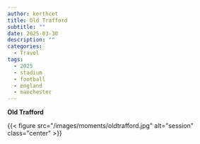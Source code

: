 ```yaml
---
author: kerthcet
title: Old Trafford
subtitle: ""
date: 2025-03-30
description: ""
categories:
  - Travel
tags:
  - 2025
  - stadium
  - football
  - england
  - manchester
---
```


**Old Trafford**

{{< figure src="/images/moments/oldtrafford.jpg" alt="session" class="center" >}}
